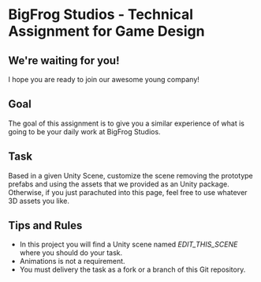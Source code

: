 # BigFrog Studios - Technical Assignment for Game Design

## We're waiting for you!
I hope you are ready to join our awesome young company!

## Goal
The goal of this assignment is to give you a similar experience of what is going to be your daily work at BigFrog Studios.

## Task
Based in a given Unity Scene, customize the scene removing the prototype prefabs and using the assets that we provided as an Unity package. Otherwise, if you just parachuted into this page, feel free to use whatever 3D assets you like.

## Tips and Rules
- In this project you will find a Unity scene named *EDIT_THIS_SCENE* where you should do your task.
- Animations is not a requirement.
- You must delivery the task as a fork or a branch of this Git repository.
